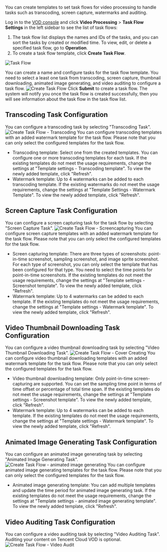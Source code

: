 You can create templates to set task flows for video processing to handle tasks such as transcoding, screen capture, watermarks and auditing. 

Log in to the [VOD console](https://console.cloud.tencent.com/video) and click **Video Processing** > **Task Flow Settings** in the left sidebar to see the list of task flows:
1. The task flow list displays the names and IDs of the tasks, and you can sort the tasks by created or modified time. To view, edit, or delete a specified task flow, go to **Operation**.
2. To create a task flow template, click **Create Task Flow**.

![Task Flow](https://main.qcloudimg.com/raw/a47ba19d0719ea474a640790b2a8b26d.png)

You can create a name and configure tasks for the task flow template. You need to select a least one task from transcoding, screen capture, thumbnail downloading, animated image generating, and video auditing to configure a task flow.
![Create Task Flow](https://main.qcloudimg.com/raw/f1a66053364891b0f283c13e9364bb73.png)
Click **Submit** to create a task flow. The system will notify you once the task flow is created successfully, then you will see information about the task flow in the task flow list. 

## Transcoding Task Configuration

You can configure a transcoding task by selecting "Transcoding Task".
![Create Task Flow - Transcoding](https://main.qcloudimg.com/raw/91912e7700e005c31758aeedf194381c.png)
You can configure transcoding templates with an added  watermark template for the task flow. Please note that you can only select the configured templates for the task flow.

- Transcoding template: Select one from the created templates. You can configure one or more transcoding templates for each task. If the existing templates do not meet the usage requirements, change the settings at "Template settings - Transcoding template". To view the newly added template, click "Refresh".
- Watermark template: Up to 4 watermarks can be added to each transcoding template. If the existing watermarks do not meet the usage requirements, change the settings at "Template Settings - Watermark Template". To view the newly added template, click "Refresh".

## Screen Capture Task Configuration

You can configure a screen capturing task for the task flow by selecting "Screen Capture Task".
![Create Task Flow - Screencapturing](https://main.qcloudimg.com/raw/bae5e7848a2b8799393790cbbec48c3c.png)
You can configure screen capture templates with an added watermark template for the task flow. Please note that you can only select the configured templates for the task flow.

- Screen capturing template: There are three types of screenshots: point-in-time screenshot, sampling screenshot, and image sprite screenshot. For each type of screenshot, you can only select the template that has been configured for that type. You need to select the time points for point-in-time screenshots. If the existing templates do not meet the usage requirements, change the settings at "Template settings - Screenshot template". To view the newly added template, click "Refresh".
- Watermark template: Up to 4 watermarks can be added to each template. If the existing templates do not meet the usage requirements, change the settings at "Template settings - Watermark template". To view the newly added template, click "Refresh".

## Video Thumbnail Downloading Task Configuration

You can configure a video thumbnail downloading task by selecting "Video Thumbnail Downloading Task".
![Create Task Flow - Cover Creating](https://main.qcloudimg.com/raw/52f13aa3c546f9931cf9eeb085a0ef6e.png)
You can configure video thumbnail downloading templates with an added watermark template for the task flow. Please note that you can only select the configured templates for the task flow.

- Video thumbnail downloading template: Only point-in-time screen-capturing are supported. You can set the sampling time point in terms of time offset or percentage of total time span. If the existing templates do not meet the usage requirements, change the settings at "Template settings - Screenshot template". To view the newly added template, click "Refresh".
- Watermark template: Up to 4 watermarks can be added to each template. If the existing templates do not meet the usage requirements, change the settings at "Template settings - Watermark template". To view the newly added template, click "Refresh".

## Animated Image Generating Task Configuration

You can configure an animated image generating task by selecting "Animated Image Generating Task".
![Create Task Flow - animated image generating](https://main.qcloudimg.com/raw/35b391f6394e1f2b4b5fc0f816fef42b.png)
You can configure animated image generating templates for the task flow. Please note that you can only select the configured templates for the task flow.
- Animated image generating template: You can add multiple templates and update the time period for animated image generating task. If the existing templates do not meet the usage requirements, change the settings at "Template settings - animated image generating template". To view the newly added template, click "Refresh".

## Video Auditing Task Configuration

You can configure a video auditing task by selecting "Video Auditing Task". Auditing your content on Tencent Cloud VOD is optional.
![Create Task Flow - Video Audit](https://main.qcloudimg.com/raw/7daa1c7979d0884ea799101cde7efd09.png)


